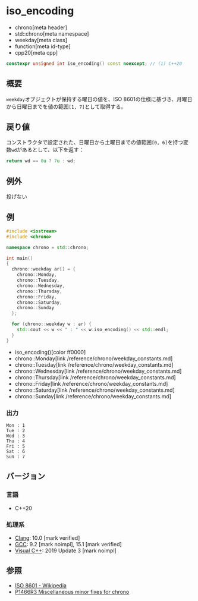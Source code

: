 # iso_encoding
* chrono[meta header]
* std::chrono[meta namespace]
* weekday[meta class]
* function[meta id-type]
* cpp20[meta cpp]

```cpp
constexpr unsigned int iso_encoding() const noexcept; // (1) C++20
```

## 概要
`weekday`オブジェクトが保持する曜日の値を、ISO 8601の仕様に基づき、月曜日から日曜日までを値の範囲`[1, 7]`として取得する。


## 戻り値
コンストラクタで設定された、日曜日から土曜日までの値範囲`[0, 6]`を持つ変数`wd`があるとして、以下を返す：

```cpp
return wd == 0u ? 7u : wd;
```


## 例外
投げない


## 例
```cpp example
#include <iostream>
#include <chrono>

namespace chrono = std::chrono;

int main()
{
  chrono::weekday ar[] = {
    chrono::Monday,
    chrono::Tuesday,
    chrono::Wednesday,
    chrono::Thursday,
    chrono::Friday,
    chrono::Saturday,
    chrono::Sunday
  };

  for (chrono::weekday w : ar) {
    std::cout << w << " : " << w.iso_encoding() << std::endl;
  }
}
```
* iso_encoding()[color ff0000]
* chrono::Monday[link /reference/chrono/weekday_constants.md]
* chrono::Tuesday[link /reference/chrono/weekday_constants.md]
* chrono::Wednesday[link /reference/chrono/weekday_constants.md]
* chrono::Thursday[link /reference/chrono/weekday_constants.md]
* chrono::Friday[link /reference/chrono/weekday_constants.md]
* chrono::Saturday[link /reference/chrono/weekday_constants.md]
* chrono::Sunday[link /reference/chrono/weekday_constants.md]

### 出力
```
Mon : 1
Tue : 2
Wed : 3
Thu : 4
Fri : 5
Sat : 6
Sun : 7
```

## バージョン
### 言語
- C++20

### 処理系
- [Clang](/implementation.md#clang): 10.0 [mark verified]
- [GCC](/implementation.md#gcc): 9.2 [mark noimpl], 15.1 [mark verified]
- [Visual C++](/implementation.md#visual_cpp): 2019 Update 3 [mark noimpl]


## 参照
- [ISO 8601 - Wikipedia](https://ja.wikipedia.org/wiki/ISO_8601)
- [P1466R3 Miscellaneous minor fixes for chrono](http://www.open-std.org/jtc1/sc22/wg21/docs/papers/2019/p1466r3.html)
